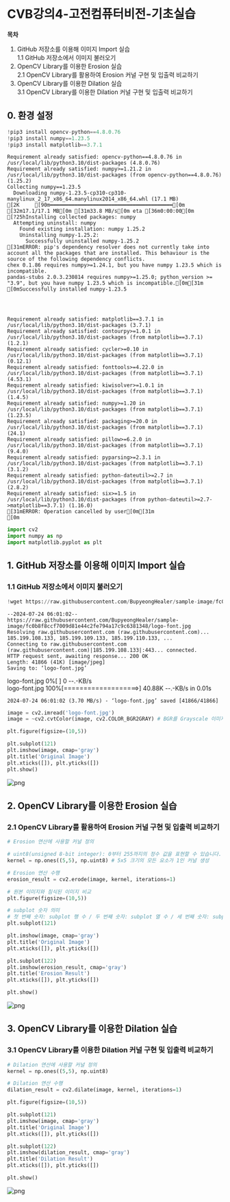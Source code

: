 # CVB강의4-고전컴퓨터비전-기초실습

**목차**
1. GitHub 저장소를 이용해 이미지 Import 실습   
  1.1 GitHub 저장소에서 이미지 불러오기    
2. OpenCV Library를 이용한 Erosion 실습   
  2.1 OpenCV Library를 활용하여 Erosion 커널 구현 및 입출력 비교하기   
3. OpenCV Library를 이용한 Dilation 실습   
  3.1 OpenCV Library를 이용한 Dilation 커널 구현 및 입출력 비교하기

## 0. 환경 설정


```python
!pip3 install opencv-python==4.8.0.76
!pip3 install numpy==1.23.5
!pip3 install matplotlib==3.7.1
```

    Requirement already satisfied: opencv-python==4.8.0.76 in /usr/local/lib/python3.10/dist-packages (4.8.0.76)
    Requirement already satisfied: numpy>=1.21.2 in /usr/local/lib/python3.10/dist-packages (from opencv-python==4.8.0.76) (1.25.2)
    Collecting numpy==1.23.5
      Downloading numpy-1.23.5-cp310-cp310-manylinux_2_17_x86_64.manylinux2014_x86_64.whl (17.1 MB)
    [2K     [90m━━━━━━━━━━━━━━━━━━━━━━━━━━━━━━━━━━━━━━━━[0m [32m17.1/17.1 MB[0m [31m33.8 MB/s[0m eta [36m0:00:00[0m
    [?25hInstalling collected packages: numpy
      Attempting uninstall: numpy
        Found existing installation: numpy 1.25.2
        Uninstalling numpy-1.25.2:
          Successfully uninstalled numpy-1.25.2
    [31mERROR: pip's dependency resolver does not currently take into account all the packages that are installed. This behaviour is the source of the following dependency conflicts.
    chex 0.1.86 requires numpy>=1.24.1, but you have numpy 1.23.5 which is incompatible.
    pandas-stubs 2.0.3.230814 requires numpy>=1.25.0; python_version >= "3.9", but you have numpy 1.23.5 which is incompatible.[0m[31m
    [0mSuccessfully installed numpy-1.23.5
    



    Requirement already satisfied: matplotlib==3.7.1 in /usr/local/lib/python3.10/dist-packages (3.7.1)
    Requirement already satisfied: contourpy>=1.0.1 in /usr/local/lib/python3.10/dist-packages (from matplotlib==3.7.1) (1.2.1)
    Requirement already satisfied: cycler>=0.10 in /usr/local/lib/python3.10/dist-packages (from matplotlib==3.7.1) (0.12.1)
    Requirement already satisfied: fonttools>=4.22.0 in /usr/local/lib/python3.10/dist-packages (from matplotlib==3.7.1) (4.53.1)
    Requirement already satisfied: kiwisolver>=1.0.1 in /usr/local/lib/python3.10/dist-packages (from matplotlib==3.7.1) (1.4.5)
    Requirement already satisfied: numpy>=1.20 in /usr/local/lib/python3.10/dist-packages (from matplotlib==3.7.1) (1.23.5)
    Requirement already satisfied: packaging>=20.0 in /usr/local/lib/python3.10/dist-packages (from matplotlib==3.7.1) (24.1)
    Requirement already satisfied: pillow>=6.2.0 in /usr/local/lib/python3.10/dist-packages (from matplotlib==3.7.1) (9.4.0)
    Requirement already satisfied: pyparsing>=2.3.1 in /usr/local/lib/python3.10/dist-packages (from matplotlib==3.7.1) (3.1.2)
    Requirement already satisfied: python-dateutil>=2.7 in /usr/local/lib/python3.10/dist-packages (from matplotlib==3.7.1) (2.8.2)
    Requirement already satisfied: six>=1.5 in /usr/local/lib/python3.10/dist-packages (from python-dateutil>=2.7->matplotlib==3.7.1) (1.16.0)
    [31mERROR: Operation cancelled by user[0m[31m
    [0m


```python
import cv2
import numpy as np
import matplotlib.pyplot as plt
```

## 1. GitHub 저장소를 이용해 이미지 Import 실습

### 1.1 GitHub 저장소에서 이미지 불러오기


```python
!wget https://raw.githubusercontent.com/BupyeongHealer/sample-image/fc0b8f8ccf7009d81e44c2fe794a17c9c6381348/logo-font.jpg
```

    --2024-07-24 06:01:02--  https://raw.githubusercontent.com/BupyeongHealer/sample-image/fc0b8f8ccf7009d81e44c2fe794a17c9c6381348/logo-font.jpg
    Resolving raw.githubusercontent.com (raw.githubusercontent.com)... 185.199.108.133, 185.199.109.133, 185.199.110.133, ...
    Connecting to raw.githubusercontent.com (raw.githubusercontent.com)|185.199.108.133|:443... connected.
    HTTP request sent, awaiting response... 200 OK
    Length: 41866 (41K) [image/jpeg]
    Saving to: ‘logo-font.jpg’
    
    logo-font.jpg         0%[                    ]       0  --.-KB/s               logo-font.jpg       100%[===================>]  40.88K  --.-KB/s    in 0.01s   
    
    2024-07-24 06:01:02 (3.70 MB/s) - ‘logo-font.jpg’ saved [41866/41866]
    
    


```python
image = cv2.imread('logo-font.jpg')
image = ~cv2.cvtColor(image, cv2.COLOR_BGR2GRAY) # BGR를 Grayscale 이미지로 변환 후 0/1 값을 반전함

plt.figure(figsize=(10,5))

plt.subplot(121)
plt.imshow(image, cmap='gray')
plt.title('Original Image')
plt.xticks([]), plt.yticks([])
plt.show()
```


    
![png](240724_CVB%EA%B0%95%EC%9D%984_%EA%B3%A0%EC%A0%84%EC%BB%B4%ED%93%A8%ED%84%B0%EB%B9%84%EC%A0%84_%EA%B8%B0%EC%B4%88%EC%8B%A4%EC%8A%B5_files/240724_CVB%EA%B0%95%EC%9D%984_%EA%B3%A0%EC%A0%84%EC%BB%B4%ED%93%A8%ED%84%B0%EB%B9%84%EC%A0%84_%EA%B8%B0%EC%B4%88%EC%8B%A4%EC%8A%B5_8_0.png)
    


## 2. OpenCV Library를 이용한 Erosion 실습

### 2.1 OpenCV Library를 활용하여 Erosion 커널 구현 및 입출력 비교하기


```python
# Erosion 연산에 사용할 커널 정의

# uint8(unsigned 8-bit integer): 0부터 255까지의 정수 값을 표현할 수 있습니다.
kernel = np.ones((5,5), np.uint8) # 5x5 크기의 모든 요소가 1인 커널 생성

# Erosion 연산 수행
erosion_result = cv2.erode(image, kernel, iterations=1)
```


```python
# 원본 이미지와 침식된 이미지 비교
plt.figure(figsize=(10,5))

# subplot 숫자 의미
# 첫 번째 숫자: subplot 행 수 / 두 번째 숫자: subplot 열 수 / 세 번째 숫자: subplot의 인덱스
plt.subplot(121)

plt.imshow(image, cmap='gray')
plt.title('Original Image')
plt.xticks([]), plt.yticks([])

plt.subplot(122)
plt.imshow(erosion_result, cmap='gray')
plt.title('Erosion Result')
plt.xticks([]), plt.yticks([])

plt.show()
```


    
![png](240724_CVB%EA%B0%95%EC%9D%984_%EA%B3%A0%EC%A0%84%EC%BB%B4%ED%93%A8%ED%84%B0%EB%B9%84%EC%A0%84_%EA%B8%B0%EC%B4%88%EC%8B%A4%EC%8A%B5_files/240724_CVB%EA%B0%95%EC%9D%984_%EA%B3%A0%EC%A0%84%EC%BB%B4%ED%93%A8%ED%84%B0%EB%B9%84%EC%A0%84_%EA%B8%B0%EC%B4%88%EC%8B%A4%EC%8A%B5_12_0.png)
    


## 3. OpenCV Library를 이용한 Dilation 실습

### 3.1 OpenCV Library를 이용한 Dilation 커널 구현 및 입출력 비교하기


```python
# Dilation 연산에 사용할 커널 정의
kernel = np.ones((5,5), np.uint8)

# Dilation 연산 수행
dilation_result = cv2.dilate(image, kernel, iterations=1)
```


```python
plt.figure(figsize=(10,5))

plt.subplot(121)
plt.imshow(image, cmap='gray')
plt.title('Original Image')
plt.xticks([]), plt.yticks([])

plt.subplot(122)
plt.imshow(dilation_result, cmap='gray')
plt.title('Dilation Result')
plt.xticks([]), plt.yticks([])

plt.show()
```


    
![png](240724_CVB%EA%B0%95%EC%9D%984_%EA%B3%A0%EC%A0%84%EC%BB%B4%ED%93%A8%ED%84%B0%EB%B9%84%EC%A0%84_%EA%B8%B0%EC%B4%88%EC%8B%A4%EC%8A%B5_files/240724_CVB%EA%B0%95%EC%9D%984_%EA%B3%A0%EC%A0%84%EC%BB%B4%ED%93%A8%ED%84%B0%EB%B9%84%EC%A0%84_%EA%B8%B0%EC%B4%88%EC%8B%A4%EC%8A%B5_16_0.png)
    

